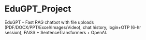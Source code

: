 # EduGPT_Project
EduGPT – Fast RAG chatbot with file uploads (PDF/DOCX/PPT/Excel/Images/Video), chat history, login+OTP (6-hr session), FAISS + SentenceTransformers + OpenAI.

